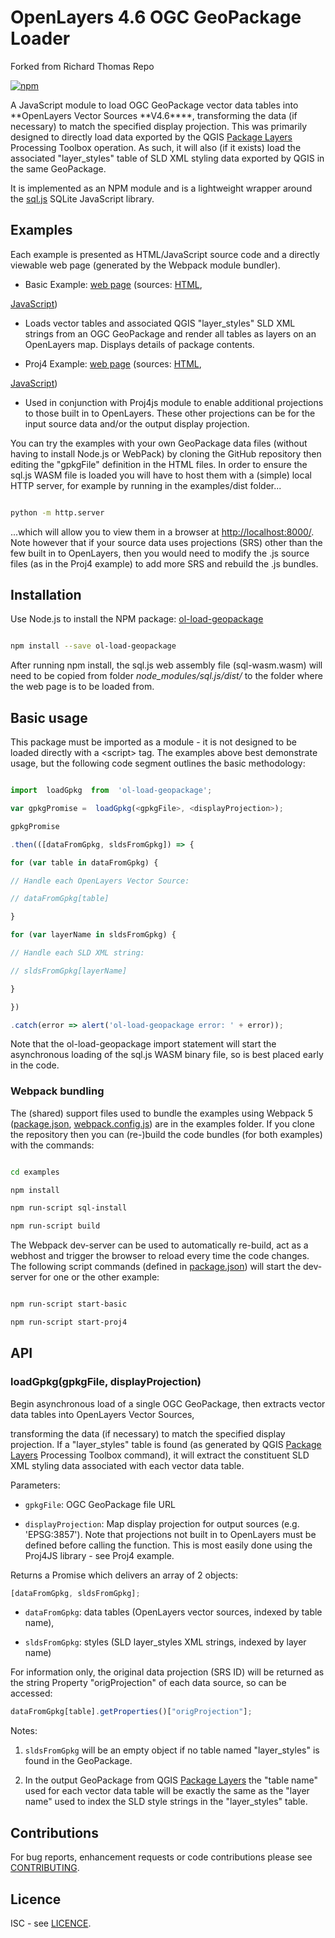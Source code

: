 # OpenLayers 4.6 OGC GeoPackage Loader

Forked from Richard Thomas Repo

[![npm](https://img.shields.io/npm/v/ol-load-geopackage)](https://www.npmjs.com/package/ol-load-geopackage)

A JavaScript module to load OGC GeoPackage vector data tables into **OpenLayers Vector Sources **V4.6\*\*\*\*, transforming the data (if necessary) to match the specified display projection. This was primarily designed to directly load data exported by the QGIS [Package Layers](https://docs.qgis.org/3.16/en/docs/user_manual/processing_algs/qgis/database.html#package-layers) Processing Toolbox operation. As such, it will also (if it exists) load the associated "layer_styles" table of SLD XML styling data exported by QGIS in the same GeoPackage.

It is implemented as an NPM module and is a lightweight wrapper around the [sql.js](https://github.com/sql-js/sql.js) SQLite JavaScript library.

## Examples

Each example is presented as HTML/JavaScript source code and a directly viewable web page (generated by the Webpack module bundler).

- Basic Example: [web page](https://richard-thomas.github.io/ol-load-geopackage/examples/dist/basic_example.html) (sources: [HTML](https://github.com/richard-thomas/ol-load-geopackage/tree/master/examples/dist/basic_example.html),

[JavaScript](https://github.com/richard-thomas/ol-load-geopackage/tree/master/examples/src/basic_example.js))

- Loads vector tables and associated QGIS "layer_styles" SLD XML strings from an OGC GeoPackage and render all tables as layers on an OpenLayers map. Displays details of package contents.

- Proj4 Example: [web page](https://richard-thomas.github.io/ol-load-geopackage/examples/dist/proj4_example.html) (sources: [HTML](https://github.com/richard-thomas/ol-load-geopackage/tree/master/examples/dist/proj4_example.html),

[JavaScript](https://github.com/richard-thomas/ol-load-geopackage/tree/master/examples/src/proj4_example.js))

- Used in conjunction with Proj4js module to enable additional projections to those built in to OpenLayers. These other projections can be for the input source data and/or the output display projection.

You can try the examples with your own GeoPackage data files (without having to install Node.js or WebPack) by cloning the GitHub repository then editing the "gpkgFile" definition in the HTML files. In order to ensure the sql.js WASM file is loaded you will have to host them with a (simple) local HTTP server, for example by running in the examples/dist folder...

```bash

python -m http.server

```

...which will allow you to view them in a browser at [http://localhost:8000/](http://localhost:8000/). Note however that if your source data uses projections (SRS) other than the few built in to OpenLayers, then you would need to modify the .js source files (as in the Proj4 example) to add more SRS and rebuild the .js bundles.

## Installation

Use Node.js to install the NPM package: [ol-load-geopackage](https://www.npmjs.com/package/ol-load-geopackage)

```bash

npm install --save ol-load-geopackage

```

After running npm install, the sql.js web assembly file (sql-wasm.wasm) will need to be copied from folder _node_modules/sql.js/dist/_ to the folder where the web page is to be loaded from.

## Basic usage

This package must be imported as a module - it is not designed to be loaded directly with a \<script\> tag. The examples above best demonstrate usage, but the following code segment outlines the basic methodology:

```javascript

import  loadGpkg  from  'ol-load-geopackage';

var gpkgPromise =  loadGpkg(<gpkgFile>, <displayProjection>);

gpkgPromise

.then(([dataFromGpkg, sldsFromGpkg]) => {

for (var table in dataFromGpkg) {

// Handle each OpenLayers Vector Source:

// dataFromGpkg[table]

}

for (var layerName in sldsFromGpkg) {

// Handle each SLD XML string:

// sldsFromGpkg[layerName]

}

})

.catch(error => alert('ol-load-geopackage error: ' + error));

```

Note that the ol-load-geopackage import statement will start the asynchronous loading of the sql.js WASM binary file, so is best placed early in the code.

### Webpack bundling

The (shared) support files used to bundle the examples using Webpack 5 ([package.json](https://github.com/richard-thomas/ol-load-geopackage/tree/master/examples/package.json), [webpack.config.js](https://github.com/richard-thomas/ol-load-geopackage/tree/master/examples/webpack.config.js)) are in the examples folder. If you clone the repository then you can (re-)build the code bundles (for both examples) with the commands:

```bash

cd examples

npm install

npm run-script sql-install

npm run-script build

```

The Webpack dev-server can be used to automatically re-build, act as a webhost and trigger the browser to reload every time the code changes. The following script commands (defined in [package.json](https://github.com/richard-thomas/ol-load-geopackage/tree/master/examples/package.json)) will start the dev-server for one or the other example:

```bash

npm run-script start-basic

npm run-script start-proj4

```

## API

### loadGpkg(gpkgFile, displayProjection)

Begin asynchronous load of a single OGC GeoPackage, then extracts vector data tables into OpenLayers Vector Sources,

transforming the data (if necessary) to match the specified display projection. If a "layer_styles" table is found (as generated by QGIS [Package Layers](https://docs.qgis.org/3.16/en/docs/user_manual/processing_algs/qgis/database.html#package-layers) Processing Toolbox command), it will extract the constituent SLD XML styling data associated with each vector data table.

Parameters:

- `gpkgFile`: OGC GeoPackage file URL

- `displayProjection`: Map display projection for output sources (e.g. 'EPSG:3857'). Note that projections not built in to OpenLayers must be defined before calling the function. This is most easily done using the Proj4JS library - see Proj4 example.

Returns a Promise which delivers an array of 2 objects:

```javascript
[dataFromGpkg, sldsFromGpkg];
```

- `dataFromGpkg`: data tables (OpenLayers vector sources, indexed by table name),

- `sldsFromGpkg`: styles (SLD layer_styles XML strings, indexed by layer name)

For information only, the original data projection (SRS ID) will be returned as the string Property "origProjection" of each data source, so can be accessed:

```javascript
dataFromGpkg[table].getProperties()["origProjection"];
```

Notes:

1. `sldsFromGpkg` will be an empty object if no table named "layer_styles" is found in the GeoPackage.

2. In the output GeoPackage from QGIS [Package Layers](https://docs.qgis.org/3.16/en/docs/user_manual/processing_algs/qgis/database.html#package-layers) the "table name" used for each vector data table will be exactly the same as the "layer name" used to index the SLD style strings in the "layer_styles" table.

## Contributions

For bug reports, enhancement requests or code contributions please see [CONTRIBUTING](CONTRIBUTING.md).

## Licence

ISC - see [LICENCE](LICENCE.md).
